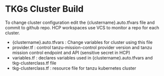 # TKGs Cluster Build

To change cluster configuration edit the {clustername}.auto.tfvars file and commit to github repo.  HCP workspaces use VCS to monitor a repo for each cluster.

- {clustername}.auto.tfvars :  Change variables for cluster using this file
- provider.tf : control tanzu-mission-control provider version and tanzu mission control endpoint and API (sensitive secret in HCP)
- variables.tf : declares variables used in {clustername}.auto.tfvars and tkg-clusterclass.tf file
- tkg-clusterclass.tf : resource file for tanzu kubernetes cluster

